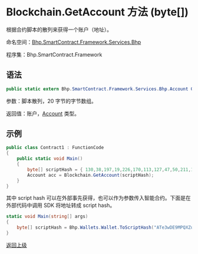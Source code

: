 # Blockchain.GetAccount 方法 (byte[])

根据合约脚本的散列来获得一个账户（地址）。

命名空间：[Bhp.SmartContract.Framework.Services.Bhp](../../bhp.md)

程序集：Bhp.SmartContract.Framework

## 语法

```c#
public static extern Bhp.SmartContract.Framework.Services.Bhp.Account GetAccount(byte[] script_hash)
```

参数：脚本散列，20 字节的字节数组。

返回值：账户，[Account](../Account.md) 类型。

## 示例

```c#
public class Contract1 : FunctionCode
{
    public static void Main()
    {
        byte[] scriptHash = { 130,38,197,19,226,170,113,127,47,50,211,197,251,43,203,73,42,207,195,220 };
        Account acc = Blockchain.GetAccount(scriptHash);
    }
}
```

其中 script hash 可以在外部事先获得，也可以作为参数传入智能合约。下面是在外部代码中调用 SDK 将地址转成 script hash。

```c#
static void Main(string[] args)
{
    byte[] scriptHash = Bhp.Wallets.Wallet.ToScriptHash("ATe3wDE9MPQXZuvhgPREdQNYkiCBF7JShY").ToArray();
}
```



[返回上级](../Blockchain.md)